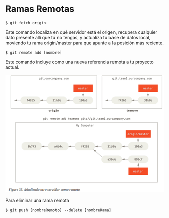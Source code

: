 # Ramas Remotas

```
$ git fetch origin
```

Este comando localiza en qué servidor está el origen, recupera cualquier dato presente allí que tú no tengas, y actualiza tu base de datos local, moviendo tu rama origin/master para que apunte a la posición más reciente.

```
$ git remote add [nombre]
```

Este comando incluye como una nueva referencia remota a tu proyecto actual.

![Imagen varios servidores con el mismo repositorio](servidores_remotos.png "Imagen varios servidores con el mismo repositorio")

Para eliminar una rama remota

```
$ git push [nombreRemoto] --delete [nombreRama]
```
